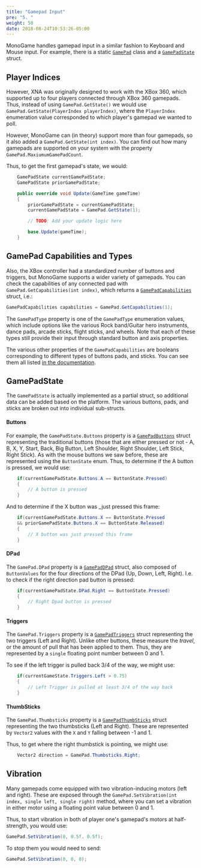 ```yaml
---
title: "Gamepad Input"
pre: "5. "
weight: 50
date: 2018-08-24T10:53:26-05:00
---
```


MonoGame handles gamepad input in a similar fashion to Keyboard and Mouse input.  For example, there is a static [`GamePad`](https://docs.monogame.net/api/Microsoft.Xna.Framework.Input.GamePad.html) class and a [`GamePadState`](https://docs.monogame.net/api/Microsoft.Xna.Framework.Input.GamePadState.html) struct.

## Player Indices
However, XNA was originally designed to work with the XBox 360, which supported up to four players connected through XBox 360 gamepads. Thus, instead of using `GamePad.GetState()` we would use `GamePad.GetState(PlayerIndex playerIndex)`, where the `PlayerIndex` enumeration value corresponded to which player's gamepad we wanted to poll.

However, MonoGame can (in theory) support more than four gamepads, so it also added a `GamePad.GetState(int index)`.  You can find out how many gamepads are supported on your system with the property `GamePad.MaxiumumGamePadCount`.

Thus, to get the first gamepad's state, we would:

```csharp
    GamePadState currentGamePadState;
    GamePadState priorGamePadState;

    public override void Update(GameTime gameTime) 
    {
        priorGamePadState = currentGamePadState;
        currentGamePadState = GamePad.GetState(1);

        // TODO: Add your update logic here 

        base.Update(gameTime);
    }
```

## GamePad Capabilities and Types
Also, the XBox controller had a standardized number of buttons and triggers, but MonoGame supports a wider variety of gamepads.  You can check the capabilities of any connected pad with `GamePad.GetCapabilities(int index)`, which returns a [`GamePadCapabilities`](https://docs.monogame.net/api/Microsoft.Xna.Framework.Input.GamePadCapabilities.html) struct, i.e.:

```csharp
GamePadCapabilities capabilities = GamePad.GetCapabilities(1);
```

The `GamePadType` property is one of the `GamePadType` enumeration values, which include options like the various Rock band/Guitar hero instruments, dance pads, arcade sticks, flight sticks, and wheels.  Note that each of these types still provide their input through standard button and axis properties.

The various other properties of the `GamePadCapabilities` are booleans corresponding to different types of buttons pads, and sticks.  You can see them all listed [in the documentation](https://docs.monogame.net/api/Microsoft.Xna.Framework.Input.GamePadCapabilities.html#properties).

## GamePadState
The `GamePadState` is actually implemented as a partial struct, so additional data can be added based on the platform.  The various buttons, pads, and sticks are broken out into individual sub-structs.  

#### Buttons
For example, the `GamePadState.Buttons` property is a [`GamePadButtons`](https://docs.monogame.net/api/Microsoft.Xna.Framework.Input.GamePadButtons.html) struct representing the traditional buttons (those that are either pressed or not - A, B, X, Y, Start, Back, Big Button, Left Shoulder, Right Shoulder, Left Stick, Right Stick).  As with the mouse buttons we saw before, these are represented using the `ButtonState` enum.  Thus, to determine if the A button is pressed, we would use:

```csharp
    if(currentGamePadState.Buttons.A == ButtonState.Pressed)
    {
        // A button is pressed
    }
```

And to determine if the X button was _just pressed this frame:

```csharp
    if(currentGamePadState.Buttons.X == ButtonState.Pressed 
    && priorGamePadState.Buttons.X == ButtonState.Released)
    {
        // X button was just pressed this frame
    }
```

#### DPad
The `GamePad.DPad` property is a [`GamePadDPad`](https://docs.monogame.net/api/Microsoft.Xna.Framework.Input.GamePadButtons.html) struct, also composed of `ButtonValues` for the four directions of the DPad (Up, Down, Left, Right).  I.e. to check if the right direction pad button is pressed:

```csharp
    if(currentGamePadState.DPad.Right == ButtonState.Pressed)
    {
        // Right Dpad button is pressed
    }
```

#### Triggers
The `GamePad.Triggers` property is a [`GamePadTriggers`](https://docs.monogame.net/api/Microsoft.Xna.Framework.Input.GamePadTriggers.html) struct representing the two triggers (Left and Right).  Unlike other buttons, these measure the _travel_, or the amount of pull that has been applied to them.  Thus, they are represented by a `single` floating point number between 0 and 1.

To see if the left trigger is pulled back 3/4 of the way, we might use:

```csharp
    if(currentGameState.Triggers.Left > 0.75)
    {
        // Left Trigger is pulled at least 3/4 of the way back
    }
```

#### ThumbSticks
The `GamePad.Thumbsticks` property is a [`GamePadThumbSticks`](https://docs.monogame.net/api/Microsoft.Xna.Framework.Input.GamePadThumbSticks.html) struct representing the two thumbsticks (Left and Right).  These are represented by `Vector2` values with the `X` and `Y` falling between -1 and 1.

Thus, to get where the right thumbstick is pointing, we might use:

```csharp
    Vector2 direction = GamePad.Thumbsticks.Right;
```

## Vibration
Many gamepads come equipped with two vibration-inducing motors (left and right).  These are exposed through the `GamePad.SetVibration(int index, single left, single right)` method, where you can set a vibration in either motor using a floating point value between 0 and 1.  

Thus, to start vibration in both of player one's gamepad's motors at half-strength, you would use:

```csharp
GamePad.SetVibration(0, 0.5f. 0.5f);
```

To stop them you would need to send:

```csharp
GamePad.SetVibration(0, 0, 0);
```
